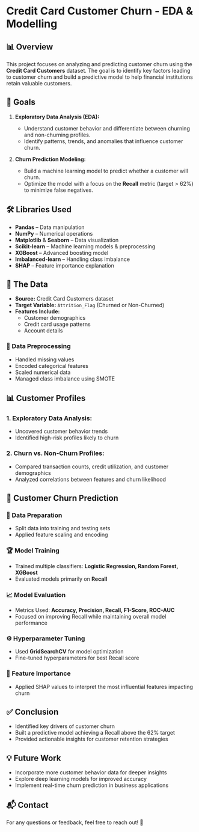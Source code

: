 # Credit Card Customer Churn - EDA & Modelling

## 📊 Overview
This project focuses on analyzing and predicting customer churn using the **Credit Card Customers** dataset. The goal is to identify key factors leading to customer churn and build a predictive model to help financial institutions retain valuable customers.

## 🎯 Goals
1. **Exploratory Data Analysis (EDA):**
   - Understand customer behavior and differentiate between churning and non-churning profiles.
   - Identify patterns, trends, and anomalies that influence customer churn.

2. **Churn Prediction Modeling:**
   - Build a machine learning model to predict whether a customer will churn.
   - Optimize the model with a focus on the **Recall** metric (target > 62%) to minimize false negatives.

## 🛠️ Libraries Used
- **Pandas** – Data manipulation
- **NumPy** – Numerical operations
- **Matplotlib** & **Seaborn** – Data visualization
- **Scikit-learn** – Machine learning models & preprocessing
- **XGBoost** – Advanced boosting model
- **Imbalanced-learn** – Handling class imbalance
- **SHAP** – Feature importance explanation

## 📁 The Data
- **Source:** Credit Card Customers dataset
- **Target Variable:** `Attrition_Flag` (Churned or Non-Churned)
- **Features Include:**
  - Customer demographics
  - Credit card usage patterns
  - Account details

### 🔄 Data Preprocessing
- Handled missing values
- Encoded categorical features
- Scaled numerical data
- Managed class imbalance using SMOTE

## 📊 Customer Profiles
### 1. **Exploratory Data Analysis:**
   - Uncovered customer behavior trends
   - Identified high-risk profiles likely to churn

### 2. **Churn vs. Non-Churn Profiles:**
   - Compared transaction counts, credit utilization, and customer demographics
   - Analyzed correlations between features and churn likelihood

## 🤖 Customer Churn Prediction
### 📂 Data Preparation
- Split data into training and testing sets
- Applied feature scaling and encoding

### 🏆 Model Training
- Trained multiple classifiers: **Logistic Regression, Random Forest, XGBoost**
- Evaluated models primarily on **Recall**

### 📈 Model Evaluation
- Metrics Used: **Accuracy, Precision, Recall, F1-Score, ROC-AUC**
- Focused on improving Recall while maintaining overall model performance

### ⚙️ Hyperparameter Tuning
- Used **GridSearchCV** for model optimization
- Fine-tuned hyperparameters for best Recall score

### 📌 Feature Importance
- Applied SHAP values to interpret the most influential features impacting churn

## ✅ Conclusion
- Identified key drivers of customer churn
- Built a predictive model achieving a Recall above the 62% target
- Provided actionable insights for customer retention strategies

## 💡 Future Work
- Incorporate more customer behavior data for deeper insights
- Explore deep learning models for improved accuracy
- Implement real-time churn prediction in business applications

## 📬 Contact
For any questions or feedback, feel free to reach out! 🚀
